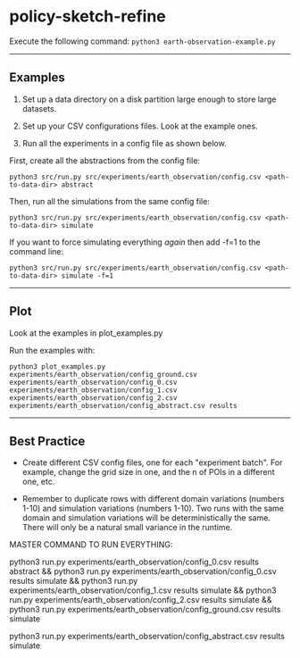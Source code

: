 # policy-sketch-refine
Execute the following command:
`python3 earth-observation-example.py`

----------

## Examples

1. Set up a data directory on a disk partition large enough to store large datasets.

2. Set up your CSV configurations files. Look at the example ones.

3. Run all the experiments in a config file as shown below.

First, create all the abstractions from the config file:
```
python3 src/run.py src/experiments/earth_observation/config.csv <path-to-data-dir> abstract
```

Then, run all the simulations from the same config file:
```
python3 src/run.py src/experiments/earth_observation/config.csv <path-to-data-dir> simulate
```

If you want to force simulating everything *again* then add -f=1 to the command line:
```
python3 src/run.py src/experiments/earth_observation/config.csv <path-to-data-dir> simulate -f=1
```

----------

## Plot

Look at the examples in plot_examples.py

Run the examples with:
```
python3 plot_examples.py experiments/earth_observation/config_ground.csv experiments/earth_observation/config_0.csv experiments/earth_observation/config_1.csv experiments/earth_observation/config_2.csv experiments/earth_observation/config_abstract.csv results
```

----------

## Best Practice

* Create different CSV config files, one for each "experiment batch". For example, change the grid size in one,
and the n of POIs in a different one, etc.

* Remember to duplicate rows with different domain variations (numbers 1-10) and simulation variations
(numbers 1-10). Two runs with the same domain and simulation variations will be deterministically the same.
There will only be a natural small variance in the runtime.


MASTER COMMAND TO RUN EVERYTHING:

python3 run.py experiments/earth_observation/config_0.csv results abstract && python3 run.py experiments/earth_observation/config_0.csv results simulate && python3 run.py experiments/earth_observation/config_1.csv results simulate && python3 run.py experiments/earth_observation/config_2.csv results simulate && python3 run.py experiments/earth_observation/config_ground.csv results simulate

python3 run.py experiments/earth_observation/config_abstract.csv results simulate

